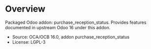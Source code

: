 # Overview

Packaged Odoo addon: purchase_reception_status. Provides features documented in upstream Odoo 16 under this addon.

- Source: OCA/OCB 16.0, addon purchase_reception_status
- License: LGPL-3

